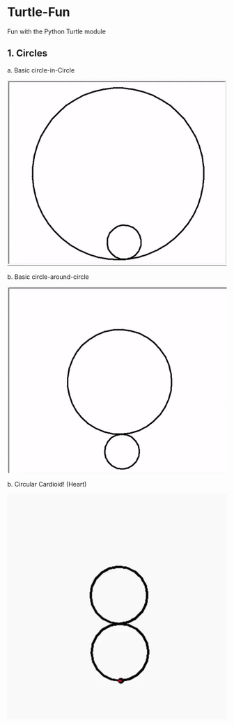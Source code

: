 # Turtle-Fun
Fun with the Python Turtle module

## 1. Circles

a. Basic circle-in-Circle

![Basic Inner Circle](Circles/basic-inner.gif)

b. Basic circle-around-circle

![Basic Outer Circle](Circles/basic-outer.gif)

b. Circular Cardioid! (Heart)

![Cardioid](Circles/cardioid.gif)
